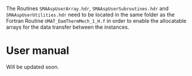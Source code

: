 The Routines `SMAAspUserArray.hdr`, `SMAAspUserSubroutines.hdr` and `SMAAspUserUtilities.hdr` need to be located in the same folder as the Fortran Routine `UMAT_DamThermMech_1_H.f` 
in order to enable the allocatable arrays for the data transfer between the instances. 

# User manual
Will be updated soon.

